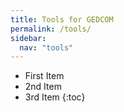 ```yaml
---
title: Tools for GEDCOM
permalink: /tools/
sidebar:
  nav: "tools"
---
```


* First Item
* 2nd Item
* 3rd Item
{:toc}
